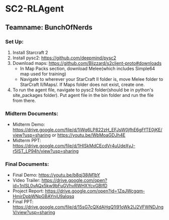 # SC2-RLAgent
## Teamname: BunchOfNerds
### Set Up:
1. Install Starcraft 2
2. Install pysc2: https://github.com/deepmind/pysc2
3. Download maps: https://github.com/Blizzard/s2client-proto#downloads
    - In Map Packs section, download Melee(which includes Simple64 map used for training)
    - Navigate to wherever your StarCraft II folder is, move Melee folder to StarCraft II/Maps/. If Maps folder does not exist, create one.
4. To run the agent file, navigate to pysc2 folder(should be in python's site_packages folder). Put agent file in the bin folder and run the file from there. 

### Midterm Documents:
- Midterm Demo: https://drive.google.com/file/d/1iWq6LP822zH_EFJsW0jfhE6gFfTE0jKE/view?usp=sharing or https://youtu.be/WbMoaGDJh4E
- Midterm PPT: https://drive.google.com/file/d/1HISkMdCEcdVr4uUdeXyJ-r5lST_LP94h/view?usp=sharing

### Final Documents:
- Final Demo: https://youtu.be/b8qj38jM1bY
- Video Trailer: https://drive.google.com/open?id=1nlSL0vAQx5kw9bFuGVhvRWHXYcvGBIfD
- Project Report: https://drive.google.com/open?id=1ZqJWcgqm-HmirDpbWNpGBAYnjU9aIqsq
- Final PPT: https://drive.google.com/file/d/15sG7cQXdAHgQ1l91oWk2lJ2VFWNDJngV/view?usp=sharing
